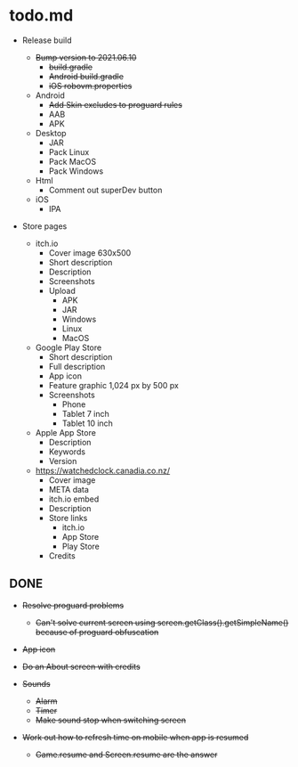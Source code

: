 # todo.md

  + Release build
      - ~~Bump version to 2021.06.10~~
          - ~~build.gradle~~
          - ~~Android build.gradle~~
          - ~~iOS robovm.properties~~
      - Android
          - ~~Add Skin excludes to proguard rules~~
          - AAB
          - APK
      - Desktop
          - JAR
          - Pack Linux
          - Pack MacOS
          - Pack Windows
      - Html
          - Comment out superDev button
      - iOS
          - IPA
          
  + Store pages
      - itch.io
          - Cover image 630x500
          - Short description
          - Description
          - Screenshots
          - Upload
              - APK
              - JAR
              - Windows
              - Linux
              - MacOS
      - Google Play Store
          - Short description
          - Full description
          - App icon
          - Feature graphic 1,024 px by 500 px
          - Screenshots
              - Phone
              - Tablet 7 inch
              - Tablet 10 inch
      - Apple App Store
          - Description
          - Keywords
          - Version
      - https://watchedclock.canadia.co.nz/
          - Cover image
          - META data
          - itch.io embed
          - Description
          - Store links
              - itch.io
              - App Store
              - Play Store
          - Credits
      
## DONE

  + ~~Resolve proguard problems~~
      - ~~Can't solve current screen using screen.getClass().getSimpleName() because of 
        proguard obfuscation~~
      
  + ~~App icon~~
  
  + ~~Do an About screen with credits~~
  
  + ~~Sounds~~
      - ~~Alarm~~
      - ~~Timer~~
      - ~~Make sound stop when switching screen~~

  + ~~Work out how to refresh time on mobile when app is resumed~~
      + ~~Game.resume and Screen.resume are the answer~~